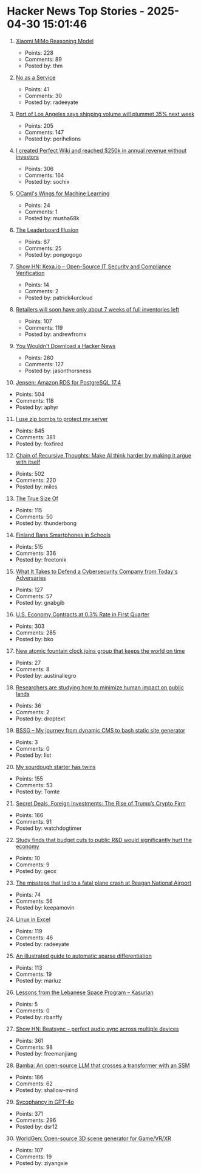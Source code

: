 # Hacker News Top Stories - 2025-04-30 15:01:46

1. [Xiaomi MiMo Reasoning Model](https://github.com/XiaomiMiMo/MiMo)
   - Points: 228
   - Comments: 89
   - Posted by: thm

2. [No as a Service](https://github.com/hotheadhacker/no-as-a-service)
   - Points: 41
   - Comments: 30
   - Posted by: radeeyate

3. [Port of Los Angeles says shipping volume will plummet 35% next week](https://www.cnbc.com/2025/04/29/port-of-los-angeles-sees-shipping-volume-down-35percent-next-week-as-tariffs-bite.html)
   - Points: 205
   - Comments: 147
   - Posted by: perihelions

4. [I created Perfect Wiki and reached $250k in annual revenue without investors](https://habr.com/en/articles/905812/)
   - Points: 306
   - Comments: 164
   - Posted by: sochix

5. [OCaml's Wings for Machine Learning](https://github.com/raven-ml/raven)
   - Points: 24
   - Comments: 1
   - Posted by: musha68k

6. [The Leaderboard Illusion](https://arxiv.org/abs/2504.20879)
   - Points: 87
   - Comments: 25
   - Posted by: pongogogo

7. [Show HN: Kexa.io – Open-Source IT Security and Compliance Verification](undefined)
   - Points: 14
   - Comments: 2
   - Posted by: patrick4urcloud

8. [Retailers will soon have only about 7 weeks of full inventories left](https://fortune.com/article/retailers-weeks-of-inventory-left-trump-china-trade-war/)
   - Points: 107
   - Comments: 119
   - Posted by: andrewfromx

9. [You Wouldn't Download a Hacker News](https://www.jasonthorsness.com/25)
   - Points: 260
   - Comments: 127
   - Posted by: jasonthorsness

10. [Jepsen: Amazon RDS for PostgreSQL 17.4](https://jepsen.io/analyses/amazon-rds-for-postgresql-17.4)
   - Points: 504
   - Comments: 118
   - Posted by: aphyr

11. [I use zip bombs to protect my server](https://idiallo.com/blog/zipbomb-protection)
   - Points: 845
   - Comments: 381
   - Posted by: foxfired

12. [Chain of Recursive Thoughts: Make AI think harder by making it argue with itself](https://github.com/PhialsBasement/Chain-of-Recursive-Thoughts)
   - Points: 502
   - Comments: 220
   - Posted by: miles

13. [The True Size Of](https://thetruesize.com/)
   - Points: 115
   - Comments: 50
   - Posted by: thunderbong

14. [Finland Bans Smartphones in Schools](https://yle.fi/a/74-20158886)
   - Points: 515
   - Comments: 336
   - Posted by: freetonik

15. [What It Takes to Defend a Cybersecurity Company from Today's Adversaries](https://www.sentinelone.com/labs/top-tier-target-what-it-takes-to-defend-a-cybersecurity-company-from-todays-adversaries/)
   - Points: 127
   - Comments: 57
   - Posted by: gnabgib

16. [U.S. Economy Contracts at 0.3% Rate in First Quarter](https://www.wsj.com/economy/us-gdp-q1-2025-1f82f689)
   - Points: 303
   - Comments: 285
   - Posted by: bko

17. [New atomic fountain clock joins group that keeps the world on time](https://www.nist.gov/news-events/news/2025/04/new-atomic-fountain-clock-joins-elite-group-keeps-world-time)
   - Points: 27
   - Comments: 8
   - Posted by: austinallegro

18. [Researchers are studying how to minimize human impact on public lands](https://undark.org/2025/04/28/keep-wild-places-wild/)
   - Points: 36
   - Comments: 2
   - Posted by: droptext

19. [BSSG – My journey from dynamic CMS to bash static site generator](https://it-notes.dragas.net/2025/04/07/launching-bssg-my-journey-from-dynamic-cms-to-bash-static-site-generator/)
   - Points: 3
   - Comments: 0
   - Posted by: list

20. [My sourdough starter has twins](https://brainbaking.com/post/2025/04/my-sourdough-starter-has-twins/)
   - Points: 155
   - Comments: 53
   - Posted by: Tomte

21. [Secret Deals, Foreign Investments: The Rise of Trump’s Crypto Firm](https://www.nytimes.com/2025/04/29/us/politics/trump-crypto-world-liberty-financial.html)
   - Points: 166
   - Comments: 91
   - Posted by: watchdogtimer

22. [Study finds that budget cuts to public R&D would significantly hurt the economy](https://impa.american.edu/costs-of-cutting-scientific-research/)
   - Points: 10
   - Comments: 9
   - Posted by: geox

23. [The missteps that led to a fatal plane crash at Reagan National Airport](https://www.nytimes.com/2025/04/27/business/dc-plane-crash-reagan-airport.html)
   - Points: 74
   - Comments: 56
   - Posted by: keepamovin

24. [Linux in Excel](https://github.com/NSG650/LinuxInExcel)
   - Points: 119
   - Comments: 46
   - Posted by: radeeyate

25. [An illustrated guide to automatic sparse differentiation](https://iclr-blogposts.github.io/2025/blog/sparse-autodiff/)
   - Points: 113
   - Comments: 19
   - Posted by: mariuz

26. [Lessons from the Lebanese Space Program – Kasurian](https://kasurian.com/p/lebanese-space-program)
   - Points: 5
   - Comments: 0
   - Posted by: rbanffy

27. [Show HN: Beatsync – perfect audio sync across multiple devices](https://github.com/freeman-jiang/beatsync)
   - Points: 361
   - Comments: 98
   - Posted by: freemanjiang

28. [Bamba: An open-source LLM that crosses a transformer with an SSM](https://research.ibm.com/blog/bamba-ssm-transformer-model)
   - Points: 186
   - Comments: 62
   - Posted by: shallow-mind

29. [Sycophancy in GPT-4o](https://openai.com/index/sycophancy-in-gpt-4o/)
   - Points: 371
   - Comments: 296
   - Posted by: dsr12

30. [WorldGen: Open-source 3D scene generator for Game/VR/XR](https://worldgen.github.io/)
   - Points: 107
   - Comments: 19
   - Posted by: ziyangxie

